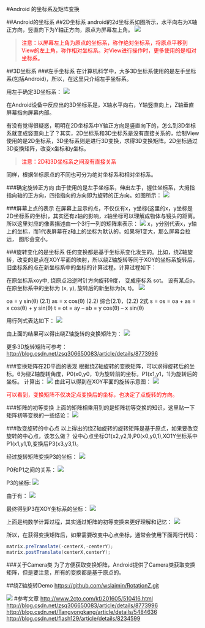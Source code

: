 ﻿#Android 的坐标系及矩阵变换

##Android的坐标系
##2D坐标系
android的2d坐标系如图所示，水平向右为X轴正方向，竖直向下为Y轴正方向，原点为屏幕左上角。
![](https://www.github.com/wslaimin/blog/raw/master/pics/xy.jpg)

><font color="0xff000000">注意：以屏幕左上角为原点的坐标系，称作绝对坐标系，将原点平移到View的左上角，称作相对坐标系。对View进行操作时，更多使用的是相对坐标系。</font>

##3D坐标系
###左手坐标系
在计算机科学中，大多3D坐标系使用的是左手坐标系(包括Android)，所以，在这里只介绍左手坐标系。

用左手确定3D坐标系：
![](https://www.github.com/wslaimin/blog/raw/master/pics/zuoshou.PNG)

在Android设备中反应出的3D坐标系是，X轴水平向右，Y轴竖直向上，Z轴垂直屏幕指向屏幕内部。

有没有觉得很疑惑，明明在2D坐标系中Y轴正方向是竖直向下的，怎么到3D坐标系就变成竖直向上了？其实，2D坐标系和3D坐标系是没有直接关系的，绘制View使用的是2D坐标系，3D坐标系则是进行3D变换，求得3D变换矩阵。2D坐标通过3D变换矩阵，改变x坐标和y坐标。

><font color="0xff000000">注意：2D和3D坐标系之间没有直接关系</font>

同样，根据坐标原点的不同也可分为绝对坐标系和相对坐标系。

###确定旋转正方向
由于使用的是左手坐标系，伸出左手，握住坐标系，大拇指指向轴的正方向，四指指向的方向即为旋转的正方向。如图所示：
![](https://www.github.com/wslaimin/blog/raw/master/pics/fangxiang.png)

###屏幕上点的表示
在屏幕上显示的点，不仅仅有x，y坐标(这里的x，y坐标是2D坐标系的坐标)，其实还有z轴的影响，z轴坐标可以理解成物体与镜头的距离。所以这里对应的像素描述由一个3行一列的矩阵来表示：
![](https://www.github.com/wslaimin/blog/raw/master/pics/xy1.png)
x，y分别代表x，y轴上的坐标，而1代表屏幕在z轴上的坐标为默认的。如果将1变大，那么屏幕会拉远， 图形会变小。

###旋转变化的是坐标系
任何变换都是基于坐标系变化发生的。比如，绕Z轴旋转，改变的是点在XOY平面的映射，所以绕Z轴旋转等同于XOY的坐标系旋转后，旧坐标系的点在新坐标系中的坐标的计算过程。计算过程如下：

在原坐标系xoy中,  绕原点沿逆时针方向旋转θ度， 变成座标系 sot。
设有某点p，在原坐标系中的坐标为 (x, y), 旋转后的新坐标为(s, t)。
![](https://www.github.com/wslaimin/blog/raw/master/pics/xuanzhuan.gif)

oa = y sin(θ)   (2.1)
as = x cos(θ)   (2.2)
综合(2.1)，(2.2) 2式
s =  os = oa + as = x cos(θ) + y sin(θ) 
t =  ot = ay – ab = y cos(θ) – x sin(θ)

用行列式表达如下：
![](https://www.github.com/wslaimin/blog/raw/master/pics/zxuanzhuan.png)

由上面的结果可以得出绕Z轴旋转的变换矩阵为：
![](https://www.github.com/wslaimin/blog/raw/master/pics/zbianhuan.png)

更多3D旋转矩阵可参考：
http://blog.csdn.net/zsq306650083/article/details/8773996

###变换矩阵在2D平面的表现
根据绕Z轴旋转的变换矩阵，可以求得旋转后的坐标。θ为绕Z轴旋转角度，P0(x0,y0，1)为旋转前的坐标，P1(x1,y1，1)为旋转后的坐标。
计算出：
![](https://www.github.com/wslaimin/blog/raw/master/pics/x1y1.png)
由此可以得到在XOY平面的旋转示意图：
![](https://www.github.com/wslaimin/blog/raw/master/pics/xyxuanzhuan.png)

<font color="0xff000000">可以看到，变换矩阵不仅决定点变换后的坐标，也决定了点旋转的方向。</font>

###矩阵的初等变换
上面的矩阵相乘用到的是矩阵初等变换的知识，这里贴一下矩阵初等变换的一些结论：
![](https://www.github.com/wslaimin/blog/raw/master/pics/jzjielun.png)

###改变旋转的中心点
以上得出的绕Z轴旋转的旋转矩阵是基于原点，如果要改变旋转的中心点，该怎么做？
设中心点坐标O1(x2,y2,1),P0(x0,y0,1),XO1Y坐标系中P1(x1,y1,1),变换后P3(x3,y3,1)。

经过旋转矩阵变换P3的坐标：
![](https://www.github.com/wslaimin/blog/raw/master/pics/x3y3.png)

P0和P1之间的关系：
![](https://www.github.com/wslaimin/blog/raw/master/pics/guanxi.png)

P3的坐标:
![](https://www.github.com/swlaimin/blog/raw/master/pics/p3.png)

由于有：
![](https://www.github.com/wslaimin/blog/raw/master/pics/chudeng.png)

最终得到P3在XOY坐标系的坐标：
![](https://www.github.com/wslaimin/blog/raw/master/pics/jieguo.png)

上面是纯数学计算过程，其实通过矩阵的初等变换来更好理解和记忆：
![](https://www.github.com/wslaimin/blog/raw/master/pics/koujue.png)

所以，在获得变换矩阵后，如果需要改变中心点坐标，通常会使用下面两行代码：

```java
matrix.preTranslate(-centerX,-centerY);
matrix.postTranslate(centerX,centerY);
```

###关于Camera类
为了方便获取变换矩阵，Android提供了Camera类获取变换矩阵，但是要注意，所有的变换都是基于原点的。

##绕Z轴旋转Demo
https://github.com/wslaimin/RotationZ.git

![](https://www.github.com/wslaimin/blog/raw/master/pics/zdemo.JPG)
#参考文章
http://www.2cto.com/kf/201605/510416.html
http://blog.csdn.net/zsq306650083/article/details/8773996
http://blog.csdn.net/Tangyongkang/article/details/5484636
http://blog.csdn.net/flash129/article/details/8234599


